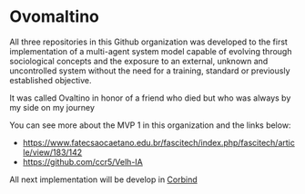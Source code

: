 # Ovomaltino 

All three repositories in this Github organization was developed to the first implementation of a multi-agent system model capable of evolving through sociological concepts and the exposure to an external, unknown and uncontrolled system without the need for a training, standard or previously established objective. 

It was called Ovaltino in honor of a friend who died but who was always by my side on my journey

You can see more about the MVP 1 in this organization and the links below:

* https://www.fatecsaocaetano.edu.br/fascitech/index.php/fascitech/article/view/183/142 
* https://github.com/ccr5/Velh-IA

All next implementation will be develop in [Corbind](https://github.com/corbind-social)